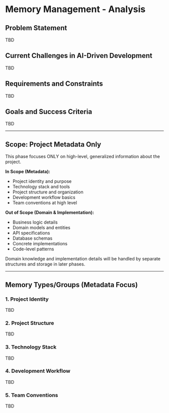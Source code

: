 # Memory Management - Analysis

## Problem Statement

TBD

## Current Challenges in AI-Driven Development

TBD

## Requirements and Constraints

TBD

## Goals and Success Criteria

TBD

---

## Scope: Project Metadata Only

This phase focuses ONLY on high-level, generalized information about the project.

**In Scope (Metadata):**
- Project identity and purpose
- Technology stack and tools
- Project structure and organization
- Development workflow basics
- Team conventions at high level

**Out of Scope (Domain & Implementation):**
- Business logic details
- Domain models and entities
- API specifications
- Database schemas
- Concrete implementations
- Code-level patterns

Domain knowledge and implementation details will be handled by separate structures and storage in later phases.

---

## Memory Types/Groups (Metadata Focus)

### 1. Project Identity

TBD

### 2. Project Structure

TBD

### 3. Technology Stack

TBD

### 4. Development Workflow

TBD

### 5. Team Conventions

TBD
